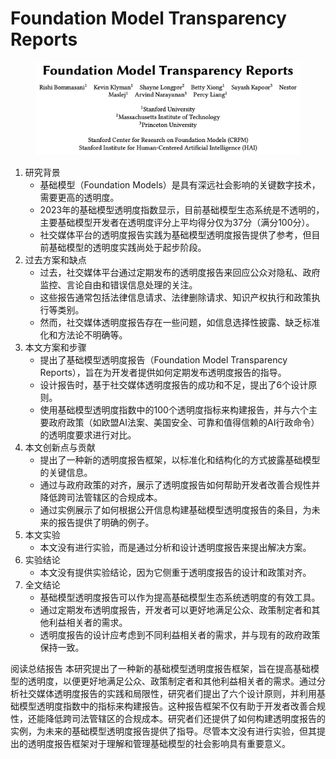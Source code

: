 # Foundation Model Transparency Reports

<figure><img src="../.gitbook/assets/image (10) (1) (1) (1) (1) (1) (1) (1) (1) (1) (1) (1) (1) (1) (1) (1) (1) (1) (1) (1) (1) (1) (1) (1).png" alt=""><figcaption></figcaption></figure>

1. 研究背景
   * 基础模型（Foundation Models）是具有深远社会影响的关键数字技术，需要更高的透明度。
   * 2023年的基础模型透明度指数显示，目前基础模型生态系统是不透明的，主要基础模型开发者在透明度评分上平均得分仅为37分（满分100分）。
   * 社交媒体平台的透明度报告实践为基础模型透明度报告提供了参考，但目前基础模型的透明度实践尚处于起步阶段。
2. 过去方案和缺点
   * 过去，社交媒体平台通过定期发布的透明度报告来回应公众对隐私、政府监控、言论自由和错误信息处理的关注。
   * 这些报告通常包括法律信息请求、法律删除请求、知识产权执行和政策执行等类别。
   * 然而，社交媒体透明度报告存在一些问题，如信息选择性披露、缺乏标准化和方法论不明确等。
3. 本文方案和步骤
   * 提出了基础模型透明度报告（Foundation Model Transparency Reports），旨在为开发者提供如何定期发布透明度报告的指导。
   * 设计报告时，基于社交媒体透明度报告的成功和不足，提出了6个设计原则。
   * 使用基础模型透明度指数中的100个透明度指标来构建报告，并与六个主要政府政策（如欧盟AI法案、美国安全、可靠和值得信赖的AI行政命令）的透明度要求进行对比。
4. 本文创新点与贡献
   * 提出了一种新的透明度报告框架，以标准化和结构化的方式披露基础模型的关键信息。
   * 通过与政府政策的对齐，展示了透明度报告如何帮助开发者改善合规性并降低跨司法管辖区的合规成本。
   * 通过实例展示了如何根据公开信息构建基础模型透明度报告的条目，为未来的报告提供了明确的例子。
5. 本文实验
   * 本文没有进行实验，而是通过分析和设计透明度报告来提出解决方案。
6. 实验结论
   * 本文没有提供实验结论，因为它侧重于透明度报告的设计和政策对齐。
7. 全文结论
   * 基础模型透明度报告可以作为提高基础模型生态系统透明度的有效工具。
   * 通过定期发布透明度报告，开发者可以更好地满足公众、政策制定者和其他利益相关者的需求。
   * 透明度报告的设计应考虑到不同利益相关者的需求，并与现有的政府政策保持一致。

阅读总结报告 本研究提出了一种新的基础模型透明度报告框架，旨在提高基础模型的透明度，以便更好地满足公众、政策制定者和其他利益相关者的需求。通过分析社交媒体透明度报告的实践和局限性，研究者们提出了六个设计原则，并利用基础模型透明度指数中的指标来构建报告。这种报告框架不仅有助于开发者改善合规性，还能降低跨司法管辖区的合规成本。研究者们还提供了如何构建透明度报告的实例，为未来的基础模型透明度报告提供了指导。尽管本文没有进行实验，但其提出的透明度报告框架对于理解和管理基础模型的社会影响具有重要意义。
